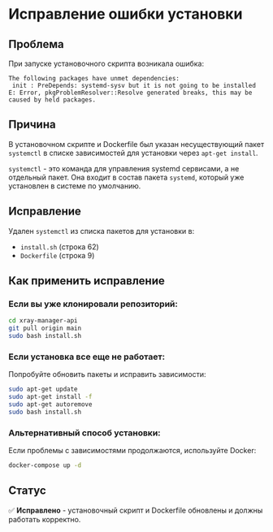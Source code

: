 # Исправление ошибки установки

## Проблема
При запуске установочного скрипта возникала ошибка:
```
The following packages have unmet dependencies:
 init : PreDepends: systemd-sysv but it is not going to be installed
E: Error, pkgProblemResolver::Resolve generated breaks, this may be caused by held packages.
```

## Причина
В установочном скрипте и Dockerfile был указан несуществующий пакет `systemctl` в списке зависимостей для установки через `apt-get install`.

`systemctl` - это команда для управления systemd сервисами, а не отдельный пакет. Она входит в состав пакета `systemd`, который уже установлен в системе по умолчанию.

## Исправление
Удален `systemctl` из списка пакетов для установки в:
- `install.sh` (строка 62)
- `Dockerfile` (строка 9)

## Как применить исправление

### Если вы уже клонировали репозиторий:
```bash
cd xray-manager-api
git pull origin main
sudo bash install.sh
```

### Если установка все еще не работает:
Попробуйте обновить пакеты и исправить зависимости:
```bash
sudo apt-get update
sudo apt-get install -f
sudo apt-get autoremove
sudo bash install.sh
```

### Альтернативный способ установки:
Если проблемы с зависимостями продолжаются, используйте Docker:
```bash
docker-compose up -d
```

## Статус
✅ **Исправлено** - установочный скрипт и Dockerfile обновлены и должны работать корректно.